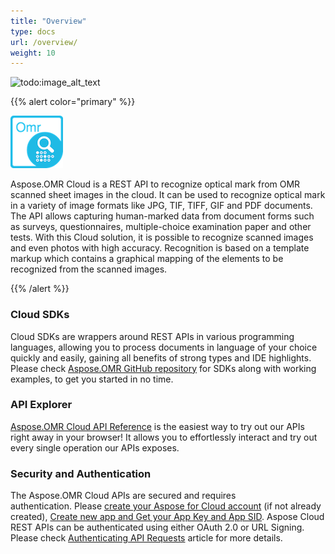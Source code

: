 ```yaml
---
title: "Overview"
type: docs
url: /overview/
weight: 10
---
```


![todo:image\_alt\_text](/plugins/servlet/confluence/placeholder/unknown-macro)

{{% alert color="primary" %}} 

![todo:image\_alt\_text](overview_1.png)

Aspose.OMR Cloud is a REST API to recognize optical mark from OMR scanned sheet images in the cloud. It can be used to recognize optical mark in a variety of image formats like JPG, TIF, TIFF, GIF and PDF documents. The API allows capturing human-marked data from document forms such as surveys, questionnaires, multiple-choice examination paper and other tests. With this Cloud solution, it is possible to recognize scanned images and even photos with high accuracy. Recognition is based on a template markup which contains a graphical mapping of the elements to be recognized from the scanned images.

{{% /alert %}} 
### **Cloud SDKs**
Cloud SDKs are wrappers around REST APIs in various programming languages, allowing you to process documents in language of your choice quickly and easily, gaining all benefits of strong types and IDE highlights. Please check [Aspose.OMR GitHub repository](https://github.com/aspose-omr-cloud/) for SDKs along with working examples, to get you started in no time.
### **API Explorer**
[Aspose.OMR Cloud API Reference](https://apireference.aspose.cloud/omr/) is the easiest way to try out our APIs right away in your browser! It allows you to effortlessly interact and try out every single operation our APIs exposes.
### **Security and Authentication**
The Aspose.OMR Cloud APIs are secured and requires authentication. Please [create your Aspose for Cloud account](https://docs.aspose.cloud/display/storagecloud/Creating+and+Managing+Account) (if not already created), [Create new app and Get your App Key and App SID](https://docs.aspose.cloud/display/storagecloud/Create+New+App+and+Get+App+Key+and+SID). Aspose Cloud REST APIs can be authenticated using either OAuth 2.0 or URL Signing. Please check [Authenticating API Requests](https://docs.aspose.cloud/display/storagecloud/Authenticating+API+Requests) article for more details.
